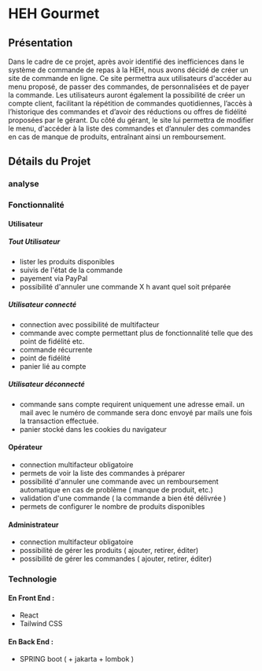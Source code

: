 # HEH Gourmet

## Présentation
Dans le cadre de ce projet, après avoir identifié des inefficiences dans le système de commande de
repas à la HEH, nous avons décidé de créer un site de commande en ligne. Ce site permettra aux
utilisateurs d'accéder au menu proposé, de passer des commandes, de personnalisées et de payer la
commande. Les utilisateurs auront également la possibilité de créer un compte client, facilitant la
répétition de commandes quotidiennes, l’accès à l’historique des commandes et d’avoir des
réductions ou offres de fidélité proposées par le gérant. Du côté du gérant, le site lui permettra de
modifier le menu, d'accéder à la liste des commandes et d’annuler des commandes en cas de
manque de produits, entraînant ainsi un remboursement.

## Détails du Projet
### analyse
### Fonctionnalité
#### Utilisateur
##### Tout Utilisateur
- lister les produits disponibles
- suivis de l'état de la commande
- payement via PayPal
- possibilité d'annuler une commande X h avant quel soit préparée

##### Utilisateur connecté
- connection avec possibilité de multifacteur
- commande avec compte permettant plus de fonctionnalité telle que des point de fidélité etc.
- commande récurrente
- point de fidélité
- panier lié au compte

##### Utilisateur déconnecté
- commande sans compte requirent uniquement une adresse email. un mail avec le numéro de commande sera donc envoyé par mails une fois la transaction effectuée.
- panier stocké dans les cookies du navigateur

#### Opérateur
- connection multifacteur obligatoire
- permets de voir la liste des commandes à préparer 
- possibilité d'annuler une commande avec un remboursement automatique en cas de problème ( manque de produit, etc.)
- validation d'une commande ( la commande a bien été délivrée )
- permets de configurer le nombre de produits disponibles

#### Administrateur
- connection multifacteur obligatoire
- possibilité de gérer les produits ( ajouter, retirer, éditer)
- possibilité de gérer les commandes ( ajouter, retirer, éditer)

### Technologie 
#### En Front End :
- React
- Tailwind CSS

#### En Back End :
- SPRING boot ( + jakarta + lombok )
